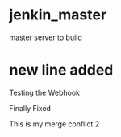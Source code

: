 # jenkin_master

master server to build

new line added
=======
Testing the Webhook

Finally Fixed

This is my merge conflict 2
